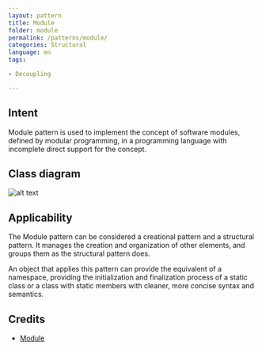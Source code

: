 ```yaml
---
layout: pattern
title: Module
folder: module
permalink: /patterns/module/
categories: Structural
language: en
tags:

- Decoupling

---
```


## Intent

Module pattern is used to implement the concept of software modules, defined by modular programming,
in a programming language with incomplete direct support for the concept.

## Class diagram

![alt text](/etc/module.png "Module")

## Applicability

The Module pattern can be considered a creational pattern and a structural pattern. It manages the
creation and organization of other elements, and groups them as the structural pattern does.

An object that applies this pattern can provide the equivalent of a namespace, providing the
initialization and finalization process of a static class or a class with static members with
cleaner, more concise syntax and semantics.

## Credits

* [Module](https://en.wikipedia.org/wiki/Module_pattern)
